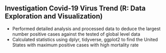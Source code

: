 ## Investigation Covid-19 Virus Trend (R: Data Exploration and Visualization)
* Performed detailed analysis and processed data to deduce the largest number positive cases against the tested of global level data
* Calculated statistics using dplyr, tidyverse, ggplot2 to find the United States with maximum positive cases with high mortality rate
